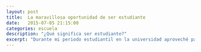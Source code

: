 ```yaml
---
layout: post
title:  La maravillosa oportunidad de ser estudiante
date:   2015-07-05 21:15:00
categories: escuela
description: "¿Qué significa ser estudiante?"
excerpt: "Durante mi periodo estudiantil en la universidad aproveché para tomar algunas oportunidades, pero también desperdicié otras, es maravilloso ser estudiante... si sabes sacarle el provecho suficiente"
---
```


